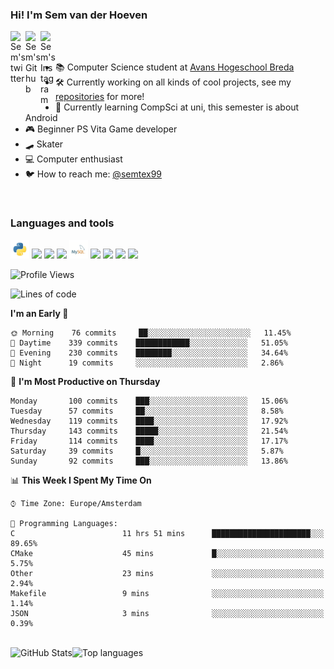 ### Hi! I'm Sem van der Hoeven

<a href="https://twitter.com/semtex99">
  <img align="left" alt="Sem's twitter" width="24px" src="https://cdn.jsdelivr.net/npm/simple-icons@v3/icons/twitter.svg" />
</a>
<a href="https://github.com/SemvdH">
  <img align="left" alt="Sem's Github" width="24px" src="https://cdn.jsdelivr.net/npm/simple-icons@v3/icons/github.svg" />
</a>
<a href="https://instagram.com/sem_vdh/">
  <img align="left" alt="Sem's Instagram" width="24px" src="https://cdn.jsdelivr.net/npm/simple-icons@v3/icons/instagram.svg" />
</a>

<br/>
<br/>


- 📚 Computer Science student at [Avans Hogeschool Breda](https://www.avans.nl/opleidingen/opleidingzoeker/technische-informatica-breda-voltijd-bachelor/)
- 🛠 Currently working on all kinds of cool projects, see my [repositories](https://github.com/SemvdH?tab=repositories) for more!
- 📖 Currently learning CompSci at uni, this semester is about Android
- 🎮 Beginner PS Vita Game developer
- 🛹 Skater
- 💻 Computer enthusiast
- 🐦 How to reach me: [@semtex99](https://twitter.com/semtex99)
<br/>

### Languages and tools
<code><img height="30" src="https://raw.githubusercontent.com/github/explore/80688e429a7d4ef2fca1e82350fe8e3517d3494d/topics/python/python.png"></code>
<code><img height="30" src="https://www.flaticon.com/svg/static/icons/svg/919/919842.svg"></code>
<code><img height="30" src="https://www.flaticon.com/svg/static/icons/svg/226/226777.svg"></code>
<code><img height="30" src="https://upload.wikimedia.org/wikipedia/commons/thumb/7/7a/C_Sharp_logo.svg/150px-C_Sharp_logo.svg.png"></code>
<code><img height="30" src="https://raw.githubusercontent.com/github/explore/80688e429a7d4ef2fca1e82350fe8e3517d3494d/topics/mysql/mysql.png"></code>
<code><img height="30" src="https://upload.wikimedia.org/wikipedia/commons/thumb/3/3f/Git_icon.svg/97px-Git_icon.svg.png"></code>
<code><img height="30" src="https://upload.wikimedia.org/wikipedia/commons/thumb/9/9a/Visual_Studio_Code_1.35_icon.svg/1200px-Visual_Studio_Code_1.35_icon.svg.png"></code>
<code><img height="30" src="https://cdn.iconscout.com/icon/free/png-512/arduino-4-569256.png"></code>
<code><img height="30" src="https://i.pinimg.com/originals/24/e0/a3/24e0a35fd1bee2de25e10f84cbffe2b8.png"></code>
<br/>
<!--START_SECTION:waka-->
![Profile Views](http://img.shields.io/badge/Profile%20Views-2-blue)

![Lines of code](https://img.shields.io/badge/From%20Hello%20World%20I%27ve%20Written-716503%20lines%20of%20code-blue)

**I'm an Early 🐤** 

```text
🌞 Morning    76 commits     ██░░░░░░░░░░░░░░░░░░░░░░░   11.45% 
🌆 Daytime    339 commits    ████████████░░░░░░░░░░░░░   51.05% 
🌃 Evening    230 commits    ████████░░░░░░░░░░░░░░░░░   34.64% 
🌙 Night      19 commits     ░░░░░░░░░░░░░░░░░░░░░░░░░   2.86%

```
📅 **I'm Most Productive on Thursday** 

```text
Monday       100 commits    ███░░░░░░░░░░░░░░░░░░░░░░   15.06% 
Tuesday      57 commits     ██░░░░░░░░░░░░░░░░░░░░░░░   8.58% 
Wednesday    119 commits    ████░░░░░░░░░░░░░░░░░░░░░   17.92% 
Thursday     143 commits    █████░░░░░░░░░░░░░░░░░░░░   21.54% 
Friday       114 commits    ████░░░░░░░░░░░░░░░░░░░░░   17.17% 
Saturday     39 commits     █░░░░░░░░░░░░░░░░░░░░░░░░   5.87% 
Sunday       92 commits     ███░░░░░░░░░░░░░░░░░░░░░░   13.86%

```


📊 **This Week I Spent My Time On** 

```text
⌚︎ Time Zone: Europe/Amsterdam

💬 Programming Languages: 
C                        11 hrs 51 mins      ██████████████████████░░░   89.65% 
CMake                    45 mins             █░░░░░░░░░░░░░░░░░░░░░░░░   5.75% 
Other                    23 mins             ░░░░░░░░░░░░░░░░░░░░░░░░░   2.94% 
Makefile                 9 mins              ░░░░░░░░░░░░░░░░░░░░░░░░░   1.14% 
JSON                     3 mins              ░░░░░░░░░░░░░░░░░░░░░░░░░   0.39%

```


<!--END_SECTION:waka-->


<br/>

<img align="left" src="https://github-readme-stats.vercel.app/api?username=SemvdH&show_icons=true&theme=merko&include_all_commits=true&custom_title=Github Stats&bg_color=23293d&title_color=03ffe6&icon_color=dbdbdb&text_color=cf4cb9" alt="GitHub Stats">
<img align="left" src="https://github-readme-stats.vercel.app/api/top-langs/?username=SemvdH&layout=compact&bg_color=23293d&title_color=03ffe6&icon_color=dbdbdb&text_color=cf4cb9&hide=brainfuck" alt="Top languages">

